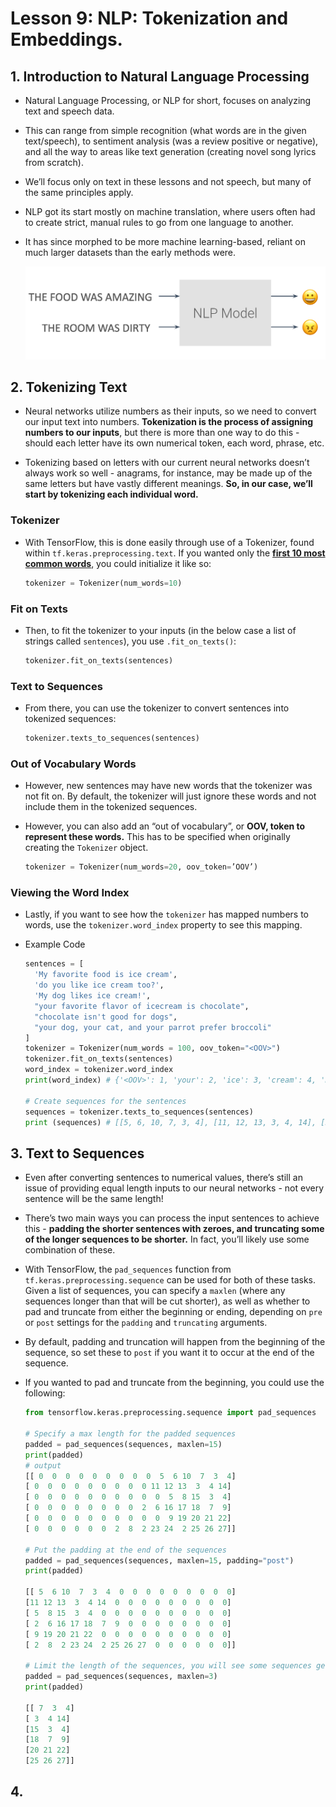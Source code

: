 # Lesson 9: NLP: Tokenization and Embeddings.

## 1. Introduction to Natural Language Processing

* Natural Language Processing, or NLP for short, focuses on analyzing text and speech data. 
* This can range from simple recognition (what words are in the given text/speech), to sentiment analysis (was a review positive or negative), and all the way to areas like text generation (creating novel song lyrics from scratch).

* We’ll focus only on text in these lessons and not speech, but many of the same principles apply.

* NLP got its start mostly on machine translation, where users often had to create strict, manual rules to go from one language to another. 
* It has since morphed to be more machine learning-based, reliant on much larger datasets than the early methods were.

	<img width="700px" src="img/10.png">

## 2. Tokenizing Text

* Neural networks utilize numbers as their inputs, so we need to convert our input text into numbers. **Tokenization is the process of assigning numbers to our inputs**, but there is more than one way to do this - should each letter have its own numerical token, each word, phrase, etc.

* Tokenizing based on letters with our current neural networks doesn’t always work so well - anagrams, for instance, may be made up of the same letters but have vastly different meanings. **So, in our case, we’ll start by tokenizing each individual word.**

### Tokenizer
* With TensorFlow, this is done easily through use of a Tokenizer, found within `tf.keras.preprocessing.text`. If you wanted only the <u>**first 10 most common words**</u>, you could initialize it like so:

  ```python
  tokenizer = Tokenizer(num_words=10)
  ```
  
### Fit on Texts
* Then, to fit the tokenizer to your inputs (in the below case a list of strings called `sentences`), you use `.fit_on_texts()`:

  ```python
  tokenizer.fit_on_texts(sentences)
  ```
  
### Text to Sequences
* From there, you can use the tokenizer to convert sentences into tokenized sequences:

  ```python
  tokenizer.texts_to_sequences(sentences)
  ```
  
### Out of Vocabulary Words
* However, new sentences may have new words that the tokenizer was not fit on. By default, the tokenizer will just ignore these words and not include them in the tokenized sequences. 
* However, you can also add an “out of vocabulary”, or **OOV, token to represent these words.** This has to be specified when originally creating the `Tokenizer` object.

  ```python
  tokenizer = Tokenizer(num_words=20, oov_token=’OOV’)
  ```
  
  
### Viewing the Word Index
* Lastly, if you want to see how the `tokenizer` has mapped numbers to words, use the `tokenizer.word_index` property to see this mapping.


* Example Code
	```python
    sentences = [
      'My favorite food is ice cream',
      'do you like ice cream too?',
      'My dog likes ice cream!',
      "your favorite flavor of icecream is chocolate",
      "chocolate isn't good for dogs",
      "your dog, your cat, and your parrot prefer broccoli"
  ]
    tokenizer = Tokenizer(num_words = 100, oov_token="<OOV>")
  tokenizer.fit_on_texts(sentences)
	word_index = tokenizer.word_index
	print(word_index) # {'<OOV>': 1, 'your': 2, 'ice': 3, 'cream': 4, 'my': 5, 'favorite': 6, 'is': 7, 'dog': 8, 'chocolate': 9, 'food': 10, 'do': 11, 'you': 12, 'like': 13, 'too': 14, 'likes': 15, 'flavor': 16, 'of': 17, 'icecream': 18, "isn't": 19, 'good': 20, 'for': 21, 'dogs': 22, 'cat': 23, 'and': 24, 'parrot': 25, 'prefer': 26, 'broccoli': 27}
    
    # Create sequences for the sentences
    sequences = tokenizer.texts_to_sequences(sentences)
  print (sequences) # [[5, 6, 10, 7, 3, 4], [11, 12, 13, 3, 4, 14], [5, 8, 15, 3, 4], [2, 6, 16, 17, 18, 7, 9], [9, 19, 20, 21, 22], [2, 8, 2, 23, 24, 2, 25, 26, 27]]
    ```
    
## 3. Text to Sequences
* Even after converting sentences to numerical values, there’s still an issue of providing equal length inputs to our neural networks - not every sentence will be the same length!

* There’s two main ways you can process the input sentences to achieve this - **padding the shorter sentences with zeroes, and truncating some of the longer sequences to be shorter.** In fact, you’ll likely use some combination of these.

* With TensorFlow, the `pad_sequences` function from `tf.keras.preprocessing.sequence` can be used for both of these tasks. Given a list of sequences, you can specify a `maxlen` (where any sequences longer than that will be cut shorter), as well as whether to pad and truncate from either the beginning or ending, depending on `pre` or `post` settings for the `padding` and `truncating` arguments. 
* By default, padding and truncation will happen from the beginning of the sequence, so set these to `post` if you want it to occur at the end of the sequence.

* If you wanted to pad and truncate from the beginning, you could use the following:

	```python
    from tensorflow.keras.preprocessing.sequence import pad_sequences
    
    # Specify a max length for the padded sequences
	padded = pad_sequences(sequences, maxlen=15)
	print(padded)
    # output
    [[ 0  0  0  0  0  0  0  0  0  5  6 10  7  3  4]
   [ 0  0  0  0  0  0  0  0  0 11 12 13  3  4 14]
   [ 0  0  0  0  0  0  0  0  0  0  5  8 15  3  4]
   [ 0  0  0  0  0  0  0  0  2  6 16 17 18  7  9]
   [ 0  0  0  0  0  0  0  0  0  0  9 19 20 21 22]
   [ 0  0  0  0  0  0  2  8  2 23 24  2 25 26 27]]
    
    # Put the padding at the end of the sequences
  padded = pad_sequences(sequences, maxlen=15, padding="post")
  print(padded)
  
  [[ 5  6 10  7  3  4  0  0  0  0  0  0  0  0  0]
   [11 12 13  3  4 14  0  0  0  0  0  0  0  0  0]
   [ 5  8 15  3  4  0  0  0  0  0  0  0  0  0  0]
   [ 2  6 16 17 18  7  9  0  0  0  0  0  0  0  0]
   [ 9 19 20 21 22  0  0  0  0  0  0  0  0  0  0]
   [ 2  8  2 23 24  2 25 26 27  0  0  0  0  0  0]]
   
   # Limit the length of the sequences, you will see some sequences get truncated
  padded = pad_sequences(sequences, maxlen=3)
  print(padded)
  
  [[ 7  3  4]
   [ 3  4 14]
   [15  3  4]
   [18  7  9]
   [20 21 22]
   [25 26 27]]
    ```
    
## 4. 